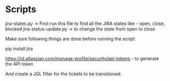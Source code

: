 # Scripts

jira-states.py -> First run this file to find all the JIRA states like - open, close, blocked
jira-status-update.py -> to change the state from open to close

Make sure following things are done before running the script:

pip install jira

https://id.atlassian.com/manage-profile/security/api-tokens - to generate the API token

And create a JQL filter for the tickets to be transitioned.
